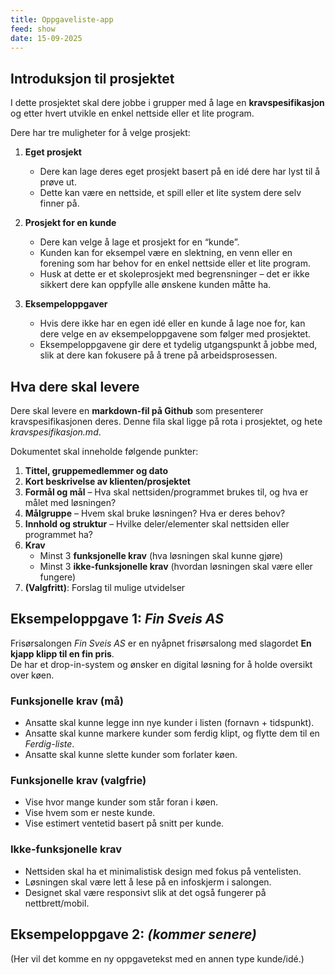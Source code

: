 ```yaml
---
title: Oppgaveliste-app
feed: show
date: 15-09-2025
---
```

## Introduksjon til prosjektet

I dette prosjektet skal dere jobbe i grupper med å lage en **kravspesifikasjon** og etter hvert utvikle en enkel nettside eller et lite program.

Dere har tre muligheter for å velge prosjekt:

1. **Eget prosjekt**
    
    - Dere kan lage deres eget prosjekt basert på en idé dere har lyst til å prøve ut.
    - Dette kan være en nettside, et spill eller et lite system dere selv finner på.

2. **Prosjekt for en kunde**
    
    - Dere kan velge å lage et prosjekt for en “kunde”.
    - Kunden kan for eksempel være en slektning, en venn eller en forening som har behov for en enkel nettside eller et lite program.
    - Husk at dette er et skoleprosjekt med begrensninger – det er ikke sikkert dere kan oppfylle alle ønskene kunden måtte ha.

3. **Eksempeloppgaver**
    
    - Hvis dere ikke har en egen idé eller en kunde å lage noe for, kan dere velge en av eksempeloppgavene som følger med prosjektet.
    - Eksempeloppgavene gir dere et tydelig utgangspunkt å jobbe med, slik at dere kan fokusere på å trene på arbeidsprosessen.


## Hva dere skal levere

Dere skal levere en **markdown-fil på Github** som presenterer kravspesifikasjonen deres. Denne fila skal ligge på rota i prosjektet, og hete *kravspesifikasjon.md*.

Dokumentet skal inneholde følgende punkter:

1. **Tittel, gruppemedlemmer og dato**
2. **Kort beskrivelse av klienten/prosjektet**
3. **Formål og mål** – Hva skal nettsiden/programmet brukes til, og hva er målet med løsningen?
4. **Målgruppe** – Hvem skal bruke løsningen? Hva er deres behov?
5. **Innhold og struktur** – Hvilke deler/elementer skal nettsiden eller programmet ha?
6. **Krav**
    - Minst 3 **funksjonelle krav** (hva løsningen skal kunne gjøre)
    - Minst 3 **ikke-funksjonelle krav** (hvordan løsningen skal være eller fungere)
7. **(Valgfritt)**: Forslag til mulige utvidelser


## Eksempeloppgave 1: _Fin Sveis AS_

Frisørsalongen _Fin Sveis AS_ er en nyåpnet frisørsalong med slagordet **En kjapp klipp til en fin pris**.  
De har et drop-in-system og ønsker en digital løsning for å holde oversikt over køen.

### Funksjonelle krav (må)

- Ansatte skal kunne legge inn nye kunder i listen (fornavn + tidspunkt).
- Ansatte skal kunne markere kunder som ferdig klipt, og flytte dem til en _Ferdig-liste_.
- Ansatte skal kunne slette kunder som forlater køen.

### Funksjonelle krav (valgfrie)

- Vise hvor mange kunder som står foran i køen.
- Vise hvem som er neste kunde.
- Vise estimert ventetid basert på snitt per kunde.

### Ikke-funksjonelle krav

- Nettsiden skal ha et minimalistisk design med fokus på ventelisten.
- Løsningen skal være lett å lese på en infoskjerm i salongen.
- Designet skal være responsivt slik at det også fungerer på nettbrett/mobil.


## Eksempeloppgave 2: _(kommer senere)_

(Her vil det komme en ny oppgavetekst med en annen type kunde/idé.)

